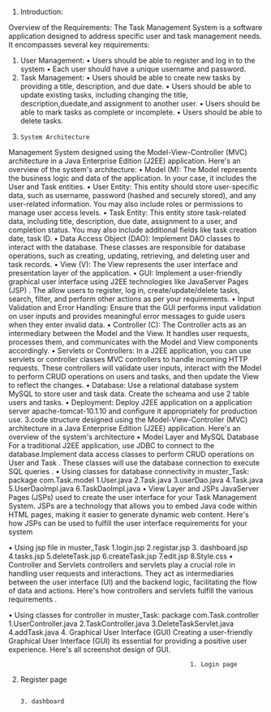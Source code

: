 1.	Introduction:

Overview of the Requirements:
The Task Management System is a software application designed to address specific user and task management needs. It encompasses several key requirements:
1. User Management:
•	Users should be able to register and log in to the system
•            Each user should have a unique username and password.
2. Task Management:
•	Users should be able to create new tasks by providing a title, description, and due date.
•             Users should be able to update existing tasks, including changing the title,            description,duedate,and assignment to another user.
•	Users should be able to mark tasks as complete or incomplete.
•	Users should be able to delete tasks.
2.     System Architecture
Management System  designed using the Model-View-Controller (MVC) architecture in a Java Enterprise Edition (J2EE) application. Here's an overview of the system's architecture:
•	Model (M): The Model represents the business logic and data of the application. In your case, it includes the User and Task entities.
•	User Entity: This entity should store user-specific data, such as username, password (hashed and securely stored), and any user-related information. You may also include roles or permissions to manage user access levels.
•	Task Entity: This entity  store task-related data, including title, description, due date, assignment to a user, and completion status. You may also include additional fields like task creation date, task ID.
•	Data Access Object (DAO): Implement DAO classes to interact with the database. These classes are responsible for database operations, such as creating, updating, retrieving, and deleting user and task records.
•	View (V): The View represents the user interface and presentation layer of the application.
•	GUI: Implement a user-friendly graphical user interface using J2EE technologies like JavaServer Pages (JSP) . The  allow users to register, log in, create/update/delete tasks, search, filter, and perform other actions as per your requirements.
•	Input Validation and Error Handling: Ensure that the GUI performs input validation on user inputs and provides meaningful error messages to guide users when they enter invalid data.
•	Controller (C): The Controller acts as an intermediary between the Model and the View. It handles user requests, processes them, and communicates with the Model and View components accordingly.
•	Servlets or Controllers: In a J2EE application, you can use servlets or controller classes MVC controllers to handle incoming HTTP requests. These controllers will validate user inputs, interact with the Model to perform CRUD operations on users and tasks, and then update the View to reflect the changes.
•	Database: Use a relational database system MySQL to store user and task data. Create the scheama  and use 2 table users and tasks.
•	Deployment: Deploy  J2EE application on a  application server  apache-tomcat-10.1.10  and configure it appropriately for production use.
3.code structure
designed using the Model-View-Controller (MVC) architecture in a Java Enterprise Edition (J2EE) application. Here's an overview of the system's architecture
•	Model Layer and MySQL Database
For a traditional J2EE application,  use JDBC to connect to the database.Implement data access classes  to perform CRUD operations on User and Task  . These classes will use the database connection to execute SQL queries .
•	Using classes for database connectivity in muster_Task:
package com.Task.model
1.User.java
2.Task.java
3.userDao.java
4.Task.java
5.UserDaoImpl.java
6.TaskDaoImpl.java
•	View Layer and JSPs
JavaServer Pages (JSPs)  used to create the user interface for your Task Management System. JSPs are a technology that allows you to embed Java code within HTML pages, making it easier to generate dynamic web content. Here's how JSPs can be used to fulfill the user interface requirements for your system

•	Using  jsp file in muster_Task
1.login.jsp
2.registar.jsp
3. dashboard.jsp
4.tasks.jsp
5.deleteTask.jsp
6.createTask.jsp
7.edit.jsp
8.Style.css
•	Controller and Servlets
controllers and servlets play a crucial role in handling user requests and interactions. They act as intermediaries between the user interface (UI) and the backend logic, facilitating the flow of data and actions. Here's how controllers and servlets fulfill the various requirements .

•	Using classes for controller in muster_Task:
package com.Task.controller
1.UserController.java
2.TaskController.java
3.DeleteTaskServlet.java
4.addTask.java
4.    Graphical User Interface (GUI)
Creating a user-friendly Graphical User Interface (GUI) its  essential for providing a positive user experience. Here's all screenshot  design of GUI.



                                                      1. Login page

 


2.  Register page

              





                                                                             3. dashboard
 

